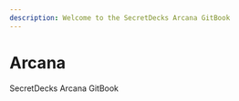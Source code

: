 ```yaml
---
description: Welcome to the SecretDecks Arcana GitBook
---
```


# Arcana

SecretDecks Arcana GitBook

